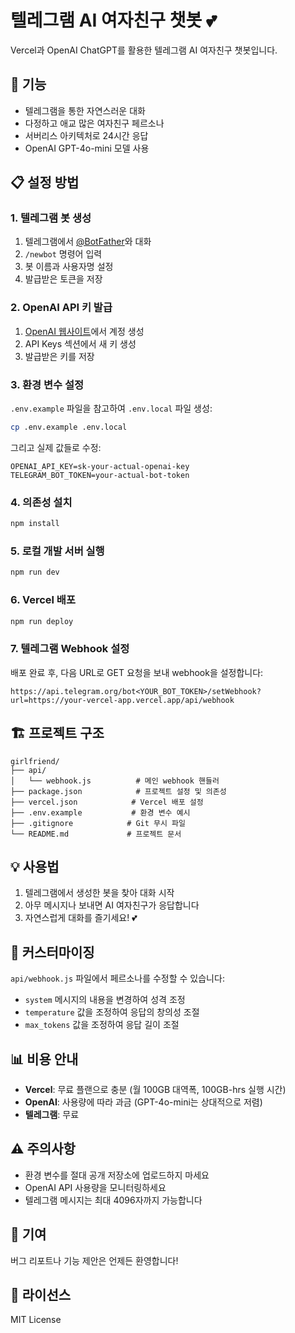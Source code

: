 # 텔레그램 AI 여자친구 챗봇 💕

Vercel과 OpenAI ChatGPT를 활용한 텔레그램 AI 여자친구 챗봇입니다.

## 🚀 기능

- 텔레그램을 통한 자연스러운 대화
- 다정하고 애교 많은 여자친구 페르소나
- 서버리스 아키텍처로 24시간 응답
- OpenAI GPT-4o-mini 모델 사용

## 📋 설정 방법

### 1. 텔레그램 봇 생성

1. 텔레그램에서 [@BotFather](https://t.me/BotFather)와 대화
2. `/newbot` 명령어 입력
3. 봇 이름과 사용자명 설정
4. 발급받은 토큰을 저장

### 2. OpenAI API 키 발급

1. [OpenAI 웹사이트](https://platform.openai.com/)에서 계정 생성
2. API Keys 섹션에서 새 키 생성
3. 발급받은 키를 저장

### 3. 환경 변수 설정

`.env.example` 파일을 참고하여 `.env.local` 파일 생성:

```bash
cp .env.example .env.local
```

그리고 실제 값들로 수정:

```env
OPENAI_API_KEY=sk-your-actual-openai-key
TELEGRAM_BOT_TOKEN=your-actual-bot-token
```

### 4. 의존성 설치

```bash
npm install
```

### 5. 로컬 개발 서버 실행

```bash
npm run dev
```

### 6. Vercel 배포

```bash
npm run deploy
```

### 7. 텔레그램 Webhook 설정

배포 완료 후, 다음 URL로 GET 요청을 보내 webhook을 설정합니다:

```
https://api.telegram.org/bot<YOUR_BOT_TOKEN>/setWebhook?url=https://your-vercel-app.vercel.app/api/webhook
```

## 🏗️ 프로젝트 구조

```
girlfriend/
├── api/
│   └── webhook.js          # 메인 webhook 핸들러
├── package.json            # 프로젝트 설정 및 의존성
├── vercel.json            # Vercel 배포 설정
├── .env.example           # 환경 변수 예시
├── .gitignore            # Git 무시 파일
└── README.md             # 프로젝트 문서
```

## 💡 사용법

1. 텔레그램에서 생성한 봇을 찾아 대화 시작
2. 아무 메시지나 보내면 AI 여자친구가 응답합니다
3. 자연스럽게 대화를 즐기세요! 💕

## 🔧 커스터마이징

`api/webhook.js` 파일에서 페르소나를 수정할 수 있습니다:

- `system` 메시지의 내용을 변경하여 성격 조정
- `temperature` 값을 조정하여 응답의 창의성 조절
- `max_tokens` 값을 조정하여 응답 길이 조절

## 📊 비용 안내

- **Vercel**: 무료 플랜으로 충분 (월 100GB 대역폭, 100GB-hrs 실행 시간)
- **OpenAI**: 사용량에 따라 과금 (GPT-4o-mini는 상대적으로 저렴)
- **텔레그램**: 무료

## ⚠️ 주의사항

- 환경 변수를 절대 공개 저장소에 업로드하지 마세요
- OpenAI API 사용량을 모니터링하세요
- 텔레그램 메시지는 최대 4096자까지 가능합니다

## 🤝 기여

버그 리포트나 기능 제안은 언제든 환영합니다!

## 📄 라이선스

MIT License
